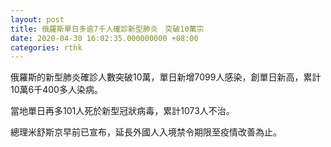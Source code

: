 ```yaml
---
layout: post
title: 俄羅斯單日多逾7千人確診新型肺炎　突破10萬宗
date: 2020-04-30 16:02:35.000000000 +08:00
categories: rthk
---
```


俄羅斯的新型肺炎確診人數突破10萬，單日新增7099人感染，創單日新高，累計10萬6千400多人染病。

當地單日再多101人死於新型冠狀病毒，累計1073人不治。

總理米舒斯京早前已宣布，延長外國人入境禁令期限至疫情改善為止。

